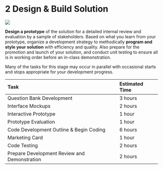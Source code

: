 # 2 Design & Build Solution

![](https://blobscdn.gitbook.com/v0/b/gitbook-28427.appspot.com/o/assets%2F-LDwztHMrXO6GrtroBEo%2F-LEQ9VDkP03dM68IKi17%2F-LEQ9XIMkXyhnM2fRLfC%2FTrivia-Phase-2-Drawing-Alpha-reduced.png?alt=media&token=f4cc8676-f82b-4bda-9656-bb7d16db472b)

**Design a prototype** of the solution for a detailed internal review and evaluation by a sample of stakeholders. Based on what you learn from your prototype, organize a development strategy to methodically **program and style your solution** with efficiency and quality. Also prepare for the promotion and launch of your solution, and conduct unit testing to ensure all is in working order before an in-class demonstration.

Many of the tasks for this stage may occur in parallel with occasional starts and stops appropriate for your development progress.

| Task | Estimated Time |
| :--- | :--- |
| Question Bank Development | 3 hours |
| Interface Mockups | 2 hours |
| Interactive Prototype | 1 hour |
| Prototype Evaluation | 1 hour |
| Code Development Outline & Begin Coding | 6 hours |
| Marketing Card | 1 hour |
| Code Testing | 2 hours |
| Prepare Development Review and Demonstration | 2 hours |

